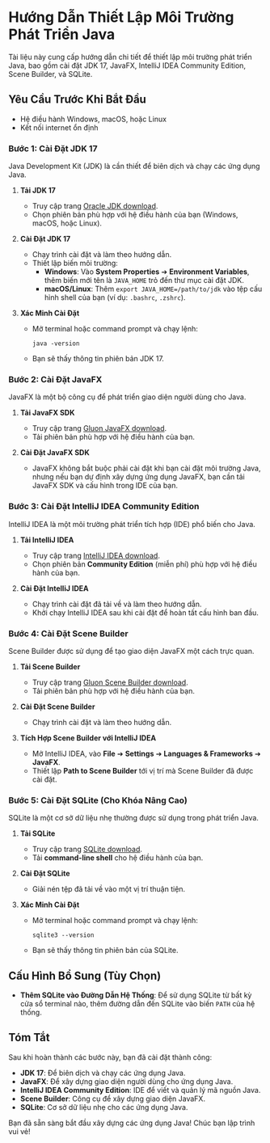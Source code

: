 # Hướng Dẫn Thiết Lập Môi Trường Phát Triển Java

Tài liệu này cung cấp hướng dẫn chi tiết để thiết lập môi trường phát triển Java, bao gồm cài đặt JDK 17, JavaFX, IntelliJ IDEA Community Edition, Scene Builder, và SQLite.

## Yêu Cầu Trước Khi Bắt Đầu

- Hệ điều hành Windows, macOS, hoặc Linux
- Kết nối internet ổn định

### Bước 1: Cài Đặt JDK 17

Java Development Kit (JDK) là cần thiết để biên dịch và chạy các ứng dụng Java.

1. **Tải JDK 17**

   - Truy cập trang [Oracle JDK download](https://www.oracle.com/java/technologies/javase/jdk17-archive-downloads.html).
   - Chọn phiên bản phù hợp với hệ điều hành của bạn (Windows, macOS, hoặc Linux).

2. **Cài Đặt JDK 17**

   - Chạy trình cài đặt và làm theo hướng dẫn.
   - Thiết lập biến môi trường:
     - **Windows**: Vào **System Properties** ➔ **Environment Variables**, thêm biến mới tên là `JAVA_HOME` trỏ đến thư mục cài đặt JDK.
     - **macOS/Linux**: Thêm `export JAVA_HOME=/path/to/jdk` vào tệp cấu hình shell của bạn (ví dụ: `.bashrc`, `.zshrc`).

3. **Xác Minh Cài Đặt**

   - Mở terminal hoặc command prompt và chạy lệnh:
     ```
     java -version
     ```
   - Bạn sẽ thấy thông tin phiên bản JDK 17.

### Bước 2: Cài Đặt JavaFX

JavaFX là một bộ công cụ để phát triển giao diện người dùng cho Java.

1. **Tải JavaFX SDK**

   - Truy cập trang [Gluon JavaFX download](https://gluonhq.com/products/javafx/).
   - Tải phiên bản phù hợp với hệ điều hành của bạn.

2. **Cài Đặt JavaFX SDK**

   - JavaFX không bắt buộc phải cài đặt khi bạn cài đặt môi trường Java, nhưng nếu bạn dự định xây dựng ứng dụng JavaFX, bạn cần tải JavaFX SDK và cấu hình trong IDE của bạn.

### Bước 3: Cài Đặt IntelliJ IDEA Community Edition

IntelliJ IDEA là một môi trường phát triển tích hợp (IDE) phổ biến cho Java.

1. **Tải IntelliJ IDEA**

   - Truy cập trang [IntelliJ IDEA download](https://www.jetbrains.com/idea/download/).
   - Chọn phiên bản **Community Edition** (miễn phí) phù hợp với hệ điều hành của bạn.

2. **Cài Đặt IntelliJ IDEA**

   - Chạy trình cài đặt đã tải về và làm theo hướng dẫn.
   - Khởi chạy IntelliJ IDEA sau khi cài đặt để hoàn tất cấu hình ban đầu.

### Bước 4: Cài Đặt Scene Builder

Scene Builder được sử dụng để tạo giao diện JavaFX một cách trực quan.

1. **Tải Scene Builder**

   - Truy cập trang [Gluon Scene Builder download](https://gluonhq.com/products/scene-builder/).
   - Tải phiên bản phù hợp với hệ điều hành của bạn.

2. **Cài Đặt Scene Builder**

   - Chạy trình cài đặt và làm theo hướng dẫn.

3. **Tích Hợp Scene Builder với IntelliJ IDEA**

   - Mở IntelliJ IDEA, vào **File** ➔ **Settings** ➔ **Languages & Frameworks** ➔ **JavaFX**.
   - Thiết lập **Path to Scene Builder** tới vị trí mà Scene Builder đã được cài đặt.

### Bước 5: Cài Đặt SQLite (Cho Khóa Nâng Cao)

SQLite là một cơ sở dữ liệu nhẹ thường được sử dụng trong phát triển Java.

1. **Tải SQLite**

   - Truy cập trang [SQLite download](https://www.sqlite.org/download.html).
   - Tải **command-line shell** cho hệ điều hành của bạn.

2. **Cài Đặt SQLite**

   - Giải nén tệp đã tải về vào một vị trí thuận tiện.

3. **Xác Minh Cài Đặt**

   - Mở terminal hoặc command prompt và chạy lệnh:
     ```
     sqlite3 --version
     ```
   - Bạn sẽ thấy thông tin phiên bản của SQLite.

## Cấu Hình Bổ Sung (Tùy Chọn)

- **Thêm SQLite vào Đường Dẫn Hệ Thống**: Để sử dụng SQLite từ bất kỳ cửa sổ terminal nào, thêm đường dẫn đến SQLite vào biến `PATH` của hệ thống.

## Tóm Tắt

Sau khi hoàn thành các bước này, bạn đã cài đặt thành công:

- **JDK 17**: Để biên dịch và chạy các ứng dụng Java.
- **JavaFX**: Để xây dựng giao diện người dùng cho ứng dụng Java.
- **IntelliJ IDEA Community Edition**: IDE để viết và quản lý mã nguồn Java.
- **Scene Builder**: Công cụ để xây dựng giao diện JavaFX.
- **SQLite**: Cơ sở dữ liệu nhẹ cho các ứng dụng Java.

Bạn đã sẵn sàng bắt đầu xây dựng các ứng dụng Java! Chúc bạn lập trình vui vẻ!
